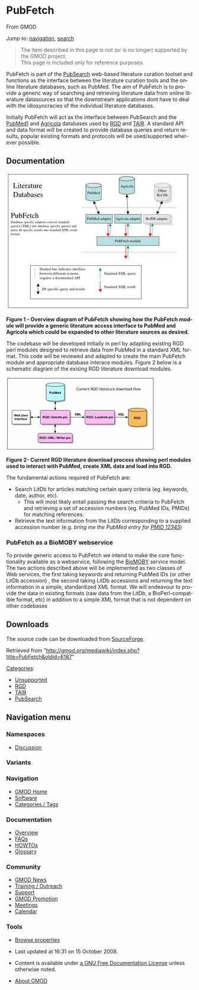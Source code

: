 <div id="mw-page-base" class="noprint">

</div>

<div id="mw-head-base" class="noprint">

</div>

<div id="content" class="mw-body" role="main">

<span id="top"></span>

<div id="mw-js-message" style="display:none;">

</div>



# <span dir="auto">PubFetch</span>

<div id="bodyContent">

<div id="siteSub">

From GMOD

</div>

<div id="contentSub">

</div>

<div id="jump-to-nav" class="mw-jump">

Jump to: [navigation](#mw-navigation), [search](#p-search)

</div>

<div id="mw-content-text" class="mw-content-ltr" lang="en" dir="ltr">

> The item described in this page is not (or is no longer) supported by
> the GMOD project.  
> This page is included only for reference purposes.

PubFetch is part of the
<a href="http://tesuque.stanford.edu/pubsearch.org/index.html"
class="external text" rel="nofollow">PubSearch</a> web-based literature
curation toolset and functions as the interface between the literature
curation tools and the online literature databases, such as PubMed. The
aim of PubFetch is to provide a generic way of searching and retrieving
literature data from online literature datasources so that the
downstream applications dont have to deal with the idiosyncracies of the
individual literature databases.

Initially PubFetch will act as the interface between PubSearch and the
<a href="http://www.ncbi.nlm.nih.gov/entrez/query.fcgi?db=PubMed"
class="external text" rel="nofollow">PubMed</a>\] and
<a href="http://www.nal.usda.gov/ag98/" class="external text"
rel="nofollow">Agricola</a> databases used by
<a href="http://rgd.mcw.edu/" class="external text"
rel="nofollow">RGD</a> and
<a href="http://www.arabidopsis.org/" class="external text"
rel="nofollow">TAIR</a>. A standard API and data format will be created
to provide database queries and return results, popular existing formats
and protocols will be used/supported wherever possible.

## <span id="Documentation" class="mw-headline">Documentation</span>

<a href="File:Pubfetch_overview.jpg" class="image"><img
src="https://raw.githubusercontent.com/GMOD/gmod.github.io/main/mediawiki/images/4/4f/Pubfetch_overview.jpg" width="496"
height="370" alt="Pubfetch overview.jpg" /></a>

  
**Figure 1 - Overview diagram of PubFetch showing how the PubFetch
module will provide a generic literature access interface to PubMed and
Agricola which could be expanded to other literature sources as
desired.**

  
The codebase will be developed initially in perl by adapting existing
RGD perl modules designed to retrieve data from PubMed in a standard XML
format. This code will be reviewed and adapted to create the main
PubFetch module and appropriate database interace modules. Figure 2
below is a schematic diagram of the exising RGD literature download
modules.

  
<a href="File:Existing_PubMed_flow.jpg" class="image"><img
src="https://raw.githubusercontent.com/GMOD/gmod.github.io/main/mediawiki/images/6/6a/Existing_PubMed_flow.jpg" width="400"
height="197" alt="Existing PubMed flow.jpg" /></a>

  
**Figure 2- Current RGD literature download process showing perl modules
used to interact with PubMed, create XML data and load into RGD.**

  
The fundamental actions required of PubFetch are:

- Search LitDb for articles matching certain query criteria (eg.
  keywords, date, author, etc).
  - This will most likely entail passing the search critieria to
    PubFetch and retrieving a set of accession numbers (eg. PubMed IDs,
    PMIDs) for matching references.
- Retrieve the text information from the LitDb corresponding to a
  supplied accession number (e.g. *bring me the PubMed entry for
  <a href="http://www.ncbi.nlm.nih.gov/pubmed/12345?dopt=Abstract"
  class="external mw-magiclink-pmid" rel="nofollow">PMID 12345</a>*)

  

### <span id="PubFetch_as_a_BioMOBY_webservice" class="mw-headline">PubFetch as a BioMOBY webservice</span>

To provide generic access to PubFetch we intend to make the core
functionality available as a webservice, following the
<a href="http://www.biomoby.org/" class="external text"
rel="nofollow">BioMOBY</a> service model. The two actions described
above will be implemented as two classes of Web services, the first
taking keywords and returning PubMed IDs (or other LitDb accession) ,
the second taking LitDb accessions and returning the text information in
a simple, standardized XML format. We will endeavour to provide the data
in existing formats (raw data from the LitDb, a BioPerl-compatible
format, etc) in addition to a simple XML format that is not dependent on
other codebases

  

## <span id="Downloads" class="mw-headline">Downloads</span>

The source code can be downloaded from <a
href="http://sourceforge.net/project/showfiles.php?group_id=27707&amp;package_id=126656"
class="external text" rel="nofollow">SourceForge</a>.

</div>

<div class="printfooter">

Retrieved from
"<http://gmod.org/mediawiki/index.php?title=PubFetch&oldid=6187>"

</div>

<div id="catlinks" class="catlinks">

<div id="mw-normal-catlinks" class="mw-normal-catlinks">

[Categories](Special%3ACategories "Special%3ACategories"):

- [Unsupported](Category%3AUnsupported "Category%3AUnsupported")
- [RGD](Category%3ARGD "Category%3ARGD")
- [TAIR](Category%3ATAIR "Category%3ATAIR")
- [PubSearch](Category%3APubSearch "Category%3APubSearch")

</div>

</div>

<div class="visualClear">

</div>

</div>

</div>

<div id="mw-navigation">

## Navigation menu

<div id="mw-head">



<div id="left-navigation">

<div id="p-namespaces" class="vectorTabs" role="navigation"
aria-labelledby="p-namespaces-label">

### Namespaces


- <span id="ca-talk"><a
  href="http://gmod.org/mediawiki/index.php?title=Talk:PubFetch&amp;action=edit&amp;redlink=1"
  accesskey="t"
  title="Discussion about the content page [t]">Discussion</a></span>

</div>

<div id="p-variants" class="vectorMenu emptyPortlet" role="navigation"
aria-labelledby="p-variants-label">

### 

### Variants[](#)

<div class="menu">

</div>

</div>

</div>





</div>

</div>

</div>

<div id="mw-panel">

<div id="p-logo" role="banner">

<a href="Main_Page"
style="background-image: url(../images/GMOD-cogs.png);"
title="Visit the main page"></a>

</div>

<div id="p-Navigation" class="portal" role="navigation"
aria-labelledby="p-Navigation-label">

### Navigation

<div class="body">

- <span id="n-GMOD-Home">[GMOD Home](Main_Page)</span>
- <span id="n-Software">[Software](GMOD_Components)</span>
- <span id="n-Categories-.2F-Tags">[Categories /
  Tags](Categories)</span>

</div>

</div>

<div id="p-Documentation" class="portal" role="navigation"
aria-labelledby="p-Documentation-label">

### Documentation

<div class="body">

- <span id="n-Overview">[Overview](Overview)</span>
- <span id="n-FAQs">[FAQs](Category%3AFAQ)</span>
- <span id="n-HOWTOs">[HOWTOs](Category%3AHOWTO)</span>
- <span id="n-Glossary">[Glossary](Glossary)</span>

</div>

</div>

<div id="p-Community" class="portal" role="navigation"
aria-labelledby="p-Community-label">

### Community

<div class="body">

- <span id="n-GMOD-News">[GMOD News](GMOD_News)</span>
- <span id="n-Training-.2F-Outreach">[Training /
  Outreach](Training_and_Outreach)</span>
- <span id="n-Support">[Support](Support)</span>
- <span id="n-GMOD-Promotion">[GMOD Promotion](GMOD_Promotion)</span>
- <span id="n-Meetings">[Meetings](Meetings)</span>
- <span id="n-Calendar">[Calendar](Calendar)</span>

</div>

</div>

<div id="p-tb" class="portal" role="navigation"
aria-labelledby="p-tb-label">

### Tools

<div class="body">


- <span id="t-smwbrowselink"><a href="Special%3ABrowse/PubFetch" rel="smw-browse">Browse properties</a></span>


</div>

</div>

</div>

</div>

<div id="footer" role="contentinfo">

- <span id="footer-info-lastmod">Last updated at 16:31 on 15 October
  2008.</span>
<!-- - <span id="footer-info-viewcount">24,824 page views.</span> -->
- <span id="footer-info-copyright">Content is available under
  <a href="http://www.gnu.org/licenses/fdl-1.3.html" class="external"
  rel="nofollow">a GNU Free Documentation License</a> unless otherwise
  noted.</span>

<!-- -->

- <span id="footer-places-about">[About
  GMOD](GMOD%3AAbout "GMOD%3AAbout")</span>

<!-- -->






</div>
